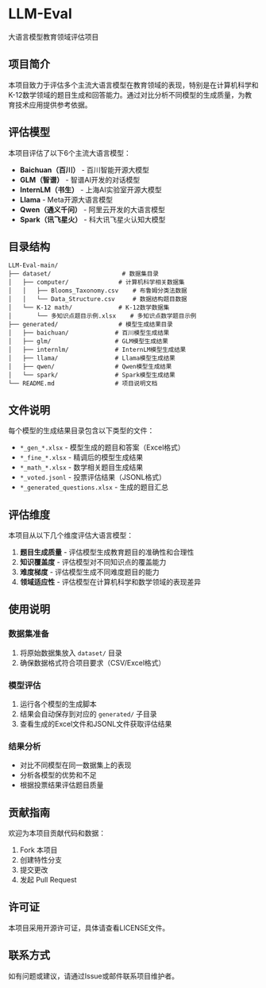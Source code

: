 # LLM-Eval

大语言模型教育领域评估项目

## 项目简介

本项目致力于评估多个主流大语言模型在教育领域的表现，特别是在计算机科学和K-12数学领域的题目生成和回答能力。通过对比分析不同模型的生成质量，为教育技术应用提供参考依据。

## 评估模型

本项目评估了以下6个主流大语言模型：

- **Baichuan（百川）** - 百川智能开源大模型
- **GLM（智谱）** - 智谱AI开发的对话模型  
- **InternLM（书生）** - 上海AI实验室开源大模型
- **Llama** - Meta开源大语言模型
- **Qwen（通义千问）** - 阿里云开发的大语言模型
- **Spark（讯飞星火）** - 科大讯飞星火认知大模型

## 目录结构

```
LLM-Eval-main/
├── dataset/                    # 数据集目录
│   ├── computer/              # 计算机科学相关数据集
│   │   ├── Blooms_Taxonomy.csv    # 布鲁姆分类法数据
│   │   └── Data_Structure.csv     # 数据结构题目数据
│   └── K-12 math/             # K-12数学数据集
│       └── 多知识点题目示例.xlsx    # 多知识点数学题目示例
├── generated/                 # 模型生成结果目录
│   ├── baichuan/             # 百川模型生成结果
│   ├── glm/                  # GLM模型生成结果  
│   ├── internlm/             # InternLM模型生成结果
│   ├── llama/                # Llama模型生成结果
│   ├── qwen/                 # Qwen模型生成结果
│   └── spark/                # Spark模型生成结果
└── README.md                 # 项目说明文档
```

## 文件说明

每个模型的生成结果目录包含以下类型的文件：

- `*_gen_*.xlsx` - 模型生成的题目和答案（Excel格式）
- `*_fine_*.xlsx` - 精调后的模型生成结果
- `*_math_*.xlsx` - 数学相关题目生成结果
- `*_voted.jsonl` - 投票评估结果（JSONL格式）
- `*_generated_questions.xlsx` - 生成的题目汇总

## 评估维度

本项目从以下几个维度评估大语言模型：

1. **题目生成质量** - 评估模型生成教育题目的准确性和合理性
2. **知识覆盖度** - 评估模型对不同知识点的覆盖能力
3. **难度梯度** - 评估模型生成不同难度题目的能力
4. **领域适应性** - 评估模型在计算机科学和数学领域的表现差异

## 使用说明

### 数据集准备

1. 将原始数据集放入 `dataset/` 目录
2. 确保数据格式符合项目要求（CSV/Excel格式）

### 模型评估

1. 运行各个模型的生成脚本
2. 结果会自动保存到对应的 `generated/` 子目录
3. 查看生成的Excel文件和JSONL文件获取评估结果

### 结果分析

- 对比不同模型在同一数据集上的表现
- 分析各模型的优势和不足
- 根据投票结果评估题目质量

## 贡献指南

欢迎为本项目贡献代码和数据：

1. Fork 本项目
2. 创建特性分支
3. 提交更改
4. 发起 Pull Request

## 许可证

本项目采用开源许可证，具体请查看LICENSE文件。

## 联系方式

如有问题或建议，请通过Issue或邮件联系项目维护者。